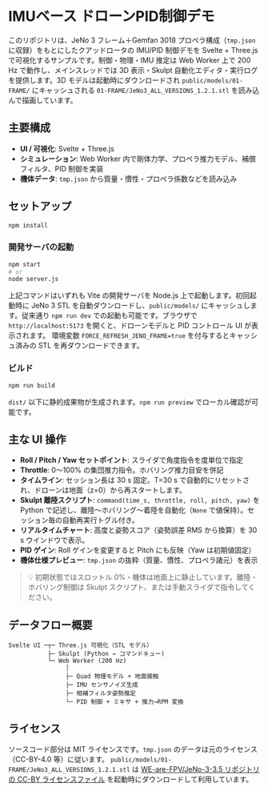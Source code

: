 # IMUベース ドローンPID制御デモ

このリポジトリは、JeNo 3 フレーム＋Gemfan 3018 プロペラ構成（`tmp.json` に収録）をもとにしたクアッドロータの IMU/PID 制御デモを Svelte + Three.js で可視化するサンプルです。制御・物理・IMU 推定は Web Worker 上で 200 Hz で動作し、メインスレッドでは 3D 表示・Skulpt 自動化エディタ・実行ログを提供します。3D モデルは起動時にダウンロードされ `public/models/01-FRAME/` にキャッシュされる `01-FRAME/JeNo3_ALL_VERSIONS_1.2.1.stl` を読み込んで描画しています。

## 主要構成

- **UI / 可視化**: Svelte + Three.js
- **シミュレーション**: Web Worker 内で剛体力学、プロペラ推力モデル、補償フィルタ、PID 制御を実装
- **機体データ**: `tmp.json` から質量・慣性・プロペラ係数などを読み込み

## セットアップ

```bash
npm install
```

### 開発サーバの起動

```bash
npm start
# or
node server.js
```

上記コマンドはいずれも Vite の開発サーバを Node.js 上で起動します。初回起動時に JeNo 3 STL を自動ダウンロードし、`public/models/`
にキャッシュします。従来通り `npm run dev` での起動も可能です。ブラウザで `http://localhost:5173` を開くと、ドローンモデルと PID コントロール UI が表示されます。
環境変数 `FORCE_REFRESH_JENO_FRAME=true` を付与するとキャッシュ済みの STL を再ダウンロードできます。

### ビルド

```bash
npm run build
```

`dist/` 以下に静的成果物が生成されます。`npm run preview` でローカル確認が可能です。

## 主な UI 操作

- **Roll / Pitch / Yaw セットポイント**: スライダで角度指令を度単位で指定
- **Throttle**: 0〜100% の集団推力指令。ホバリング推力目安を併記
- **タイムライン**: セッション長は 30 s 固定。T=30 s で自動的にリセットされ、ドローンは地面（z=0）から再スタートします。
- **Skulpt 離陸スクリプト**: `command(time_s, throttle, roll, pitch, yaw)` を Python で記述し、離陸〜ホバリング〜着陸を自動化（`None` で値保持）。セッション毎の自動再実行トグル付き。
- **リアルタイムチャート**: 高度と姿勢スコア（姿勢誤差 RMS から換算）を 30 s ウインドウで表示。
- **PID ゲイン**: Roll ゲインを変更すると Pitch にも反映（Yaw は初期値固定）
- **機体仕様プレビュー**: `tmp.json` の抜粋（質量、慣性、プロペラ諸元）を表示

> 💡 初期状態ではスロットル 0%・機体は地面上に静止しています。離陸・ホバリング制御は Skulpt スクリプト、または手動スライダで指令してください。

## データフロー概要

```
Svelte UI ─┬─ Three.js 可視化（STL モデル）
           ├─ Skulpt (Python → コマンドキュー)
           └─ Web Worker (200 Hz)
                │
                ├─ Quad 物理モデル + 地面接触
                ├─ IMU センサノイズ生成
                ├─ 相補フィルタ姿勢推定
                └─ PID 制御 + ミキサ + 推力→RPM 変換
```

## ライセンス

ソースコード部分は MIT ライセンスです。`tmp.json` のデータは元のライセンス（CC-BY-4.0 等）に従います。
`public/models/01-FRAME/JeNo3_ALL_VERSIONS_1.2.1.stl` は [WE-are-FPV/JeNo-3-3.5 リポジトリの CC-BY ライセンスファイル](https://github.com/WE-are-FPV/JeNo-3-3.5/blob/518b3f75ae36243f16709af16b5cfcd1805c885f/01-FRAME/JeNo3_ALL_VERSIONS_1.2.1.stl)
を起動時にダウンロードして利用しています。
